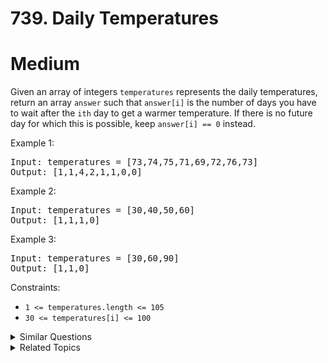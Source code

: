 # 739. Daily Temperatures

# Medium

Given an array of integers `temperatures` represents the daily temperatures, return an array `answer` such that `answer[i]` is the number of days you have to wait after the `ith` day to get a warmer temperature. If there is no future day for which this is possible, keep `answer[i] == 0` instead.


Example 1:

<pre>
Input: temperatures = [73,74,75,71,69,72,76,73]
Output: [1,1,4,2,1,1,0,0]
</pre>

Example 2:

<pre>
Input: temperatures = [30,40,50,60]
Output: [1,1,1,0]
</pre>

Example 3:

<pre>
Input: temperatures = [30,60,90]
Output: [1,1,0]
</pre>

Constraints:

-   `1 <= temperatures.length <= 105`
-   `30 <= temperatures[i] <= 100`

<details>
<summary> Similar Questions </summary>

-   `Next Greater Element I - Medium`
-   `Online Stock Span - Medium`

</details>

<details>
<summary> Related Topics </summary>

-   `Array`
-   `Stack`
-   `Monotonic Stack`

</details>
